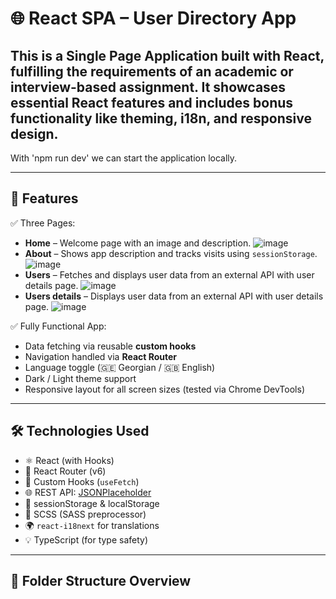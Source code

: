 # 🌐 React SPA – User Directory App

This is a **Single Page Application** built with **React**, fulfilling the requirements of an academic or interview-based assignment. It showcases essential React features and includes bonus functionality like theming, i18n, and responsive design.
---

With 'npm run dev' we can start the application locally.

---

## 📌 Features

✅ Three Pages:
- **Home** – Welcome page with an image and description.
![image](https://github.com/user-attachments/assets/16578652-3f8f-4bef-875e-56b30eaaef51)
- **About** – Shows app description and tracks visits using `sessionStorage`.
![image](https://github.com/user-attachments/assets/0b78f7c6-5c96-40c1-b241-311a29d51341)
- **Users** – Fetches and displays user data from an external API with user details page.
![image](https://github.com/user-attachments/assets/db719ac5-3cf6-418e-be91-f4820b7af681)
- **Users details** – Displays user data from an external API with user details page.
![image](https://github.com/user-attachments/assets/54399c7f-1536-41e6-a671-c0989749e769)


✅ Fully Functional App:
- Data fetching via reusable **custom hooks**
- Navigation handled via **React Router**
- Language toggle (🇬🇪 Georgian / 🇬🇧 English)
- Dark / Light theme support
- Responsive layout for all screen sizes (tested via Chrome DevTools)

---

## 🛠️ Technologies Used

- ⚛️ React (with Hooks)
- 🔄 React Router (v6)
- 🎣 Custom Hooks (`useFetch`)
- 🌐 REST API: [JSONPlaceholder](https://jsonplaceholder.typicode.com/users)
- 💾 sessionStorage & localStorage
- 🎨 SCSS (SASS preprocessor)
- 🌍 `react-i18next` for translations
- 💡 TypeScript (for type safety)

---

## 📁 Folder Structure Overview

